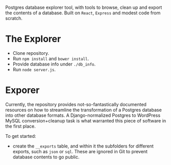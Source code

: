 Postgres database explorer tool, with tools to browse, clean up and export the contents of a database. Built on ``React``, ``Express`` and modest code from scratch.

# The Explorer

* Clone repository.
* Run ``npm install`` and ``bower install``.
* Provide database info under ``./db_info``.
* Run ``node server.js``.

# Exporer

Currently, the repository provides not-so-fantastically documented resources on how to streamline the transformation of a Postgres database into other database formats. A Django-normalized Postgres to WordPress MySQL conversion+cleanup task is what warranted this piece of software in the first place.

To get started:

* create the ``__exports`` table, and within it the subfolders for different exports, such as ``json`` or ``sql``. These are ignored in Git to prevent database contents to go public.